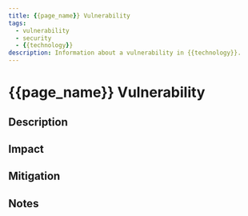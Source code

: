 ```yaml
---
title: {{page_name}} Vulnerability
tags:
  - vulnerability
  - security
  - {{technology}}
description: Information about a vulnerability in {{technology}}.
---
```


# {{page_name}} Vulnerability

## Description

## Impact

## Mitigation

## Notes
